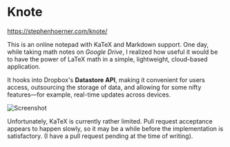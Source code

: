 Knote
=====
https://stephenhoerner.com/knote/

This is an online notepad with KaTeX and Markdown support. One day, while taking math notes on *Google Drive*, I realized how useful it would be to have the power of LaTeX math in a simple, lightweight, cloud-based application.

It hooks into Dropbox's **Datastore API**, making it convenient for users access, outsourcing the storage of data, and allowing for some nifty features—for example, real-time updates across devices.

![Screenshot](https://www.stephenhoerner.com/img/extern/knote.png)

Unfortunately, KaTeX is currently rather limited. Pull request acceptance appears to happen slowly, so it may be a while before the implementation is satisfactory. (I have a pull request pending at the time of writing).
